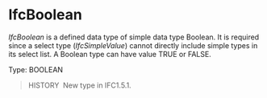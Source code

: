 IfcBoolean
==========

_IfcBoolean_ is a defined data type of simple data type Boolean. It is required since a select type (_IfcSimpleValue_) cannot directly include simple types in its select list. A Boolean type can have value TRUE or FALSE.

Type: BOOLEAN

> HISTORY&nbsp; New type in IFC1.5.1.
